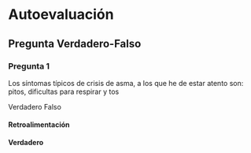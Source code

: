 # Autoevaluación

## Pregunta Verdadero-Falso

### Pregunta 1

Los síntomas típicos de crisis de asma, a los que he de estar atento son: pitos, dificultas para respirar y tos

 Verdadero  Falso

#### Retroalimentación

**Verdadero**

